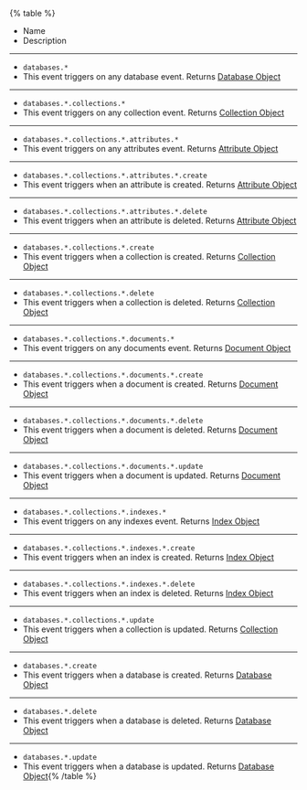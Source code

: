 {% table %}

-   Name
-   Description

---

-   `databases.*`
-   This event triggers on any database event.
    Returns [Database Object](/docs/references/cloud/models/database)

---

-   `databases.*.collections.*`
-   This event triggers on any collection event.
    Returns [Collection Object](/docs/references/cloud/models/collection)

---

-   `databases.*.collections.*.attributes.*`
-   This event triggers on any attributes event.
    Returns [Attribute Object](/docs/references/cloud/models/attributeList)

---

-   `databases.*.collections.*.attributes.*.create`
-   This event triggers when an attribute is created.
    Returns [Attribute Object](/docs/references/cloud/models/attributeList)

---

-   `databases.*.collections.*.attributes.*.delete`
-   This event triggers when an attribute is deleted.
    Returns [Attribute Object](/docs/references/cloud/models/attributeList)

---

-   `databases.*.collections.*.create`
-   This event triggers when a collection is created.
    Returns [Collection Object](/docs/references/cloud/models/collection)

---

-   `databases.*.collections.*.delete`
-   This event triggers when a collection is deleted.
    Returns [Collection Object](/docs/references/cloud/models/collection)

---

-   `databases.*.collections.*.documents.*`
-   This event triggers on any documents event.
    Returns [Document Object](/docs/references/cloud/models/document)

---

-   `databases.*.collections.*.documents.*.create`
-   This event triggers when a document is created.
    Returns [Document Object](/docs/references/cloud/models/document)

---

-   `databases.*.collections.*.documents.*.delete`
-   This event triggers when a document is deleted.
    Returns [Document Object](/docs/references/cloud/models/document)

---

-   `databases.*.collections.*.documents.*.update`
-   This event triggers when a document is updated.
    Returns [Document Object](/docs/references/cloud/models/document)

---

-   `databases.*.collections.*.indexes.*`
-   This event triggers on any indexes event.
    Returns [Index Object](/docs/references/cloud/models/index)

---

-   `databases.*.collections.*.indexes.*.create`
-   This event triggers when an index is created.
    Returns [Index Object](/docs/references/cloud/models/index)

---

-   `databases.*.collections.*.indexes.*.delete`
-   This event triggers when an index is deleted.
    Returns [Index Object](/docs/references/cloud/models/index)

---

-   `databases.*.collections.*.update`
-   This event triggers when a collection is updated.
    Returns [Collection Object](/docs/references/cloud/models/collection)

---

-   `databases.*.create`
-   This event triggers when a database is created.
    Returns [Database Object](/docs/references/cloud/models/database)

---

-   `databases.*.delete`
-   This event triggers when a database is deleted.
    Returns [Database Object](/docs/references/cloud/models/database)

---

-   `databases.*.update`
-   This event triggers when a database is updated.
    Returns [Database Object](/docs/references/cloud/models/database){% /table %}
